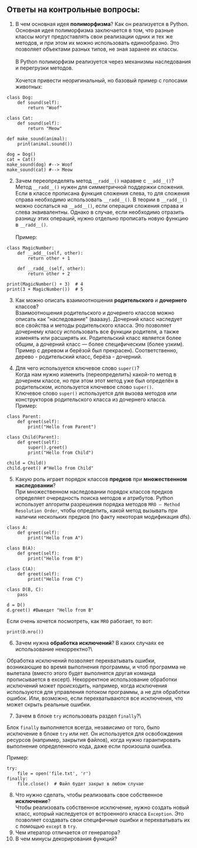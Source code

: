 ## Ответы на контрольные вопросы:
1.  В чем основная идея __полиморфизма__? Как он реализуется в Python.\
    Основная идея полиморфизма заключается в том,
что разные классы могут предоставлять свои реализации одних и тех же методов, и при этом их можно использовать единообразно.
Это позволяет объектами разных типов, не зная заранее их классы.\
\
В Python полиморфизм реализуется через механизмы наследования и перегрузки методов.\
\
Хочется привести неоригинальный, но базовый пример с голосами животных:
~~~
class Dog:
    def sound(self):
        return "Woof"

class Cat:
    def sound(self):
        return "Meow"

def make_sound(animal):
    print(animal.sound())

dog = Dog()
cat = Cat()
make_sound(dog) #--> Woof
make_sound(cat) #--> Meow
~~~


2.  Зачем переопределять метод `__radd__()` наравне с 
`__add__()`?\
Метод `__radd__()` нужен для симметричной поддержки сложения. Если в классе прописана функция сложения слева, то для сложения справа необходимо использовать `__radd__()`. В теории в `__radd__()` можно сослаться на `__add__()`, если операция сложения справа и слева эквивалентны. Однако в случае, если необходимо отразить разницу этих операций, нужно отдельно прописать новую функцию в `__radd__()`.\
\
Пример:
~~~
class MagicNumber:
    def __add__(self, other):
        return other + 1

    def __radd__(self, other):
        return other + 2

print(MagicNumber() + 3)  # 4 
print(3 + MagicNumber())  # 5 
~~~
3. Как можно описать взаимоотношения 
__родительского__ и __дочернего__ классов?\
Взаимоотношения родительского и дочернего классов можно описать как "наследование" (ваааау). Дочерний класс наследует все свойства и методы родительского класса. Это позволяет дочернему классу использовать все функции родителя, а также изменять или расширять их. Родительский класс является более общим, а дочерний класс — более специфическим (более узким). Пример с деревом и берёзой был прекрасен). Соответственно, дерево - родительский класс, берёза - дочерний.

4. Для чего используется ключевое 
слово `super()`?\
Когда нам нужно изменить (переопределить) какой-то метод в дочернем классе, но при этом этот метод уже был определён в родительском, используется ключевое слово `super()`.\
Ключевое слово `super()` используется для вызова методов или конструкторов родительского класса из дочернего класса.\
Пример:
~~~
class Parent:
    def greet(self):
        print("Hello from Parent")

class Child(Parent):
    def greet(self):
        super().greet()
        print("Hello from Child")

child = Child()
child.greet() #"Hello from Child"
~~~

5. Какую роль играет порядок классов __предков__
при __множественном наследовании__?\
При множественном наследовании порядок классов предков определяет очередность поиска методов и атрибутов. Python использует алгоритм разрешения порядка методов `MRO — Method Resolution Order`, чтобы определить, какой метод вызывать при наличии нескольких предков (по факту некоторая модификация dfs).

~~~
class A:
    def greet(self):
        print("Hello from A")

class B(A):
    def greet(self):
        print("Hello from B")

class C(A):
    def greet(self):
        print("Hello from C")

class D(B, C):
    pass

d = D()
d.greet() #Выведет "Hello from B"
~~~
Если очень хочется посмотреть, как `MRO` работает, то вот:
~~~
print(D.mro())
~~~
6. Зачем нужна __обработка исключений__? В каких 
случаях ее использование некорректно?\

Обработка исключений позволяет перехватывать ошибки, возникающие во время выполнения программы, и чтоб программа не вылетала (вместо этого будет выполнятся другая команда прописывается в except). Некорректное использование обработки исключений может происходить, например, когда исключения используются для управления потоком программы, а не для обработки ошибок. Или, возможно, если перехватываются все исключения, что может скрыть реальные ошибки.

7. Зачем в блоке `try` использовать раздел
`finally`?\

Блок `finally` выполняется всегда, независимо от того, было исключение в блоке `try` или нет. Он используется для освобождения ресурсов (например, закрытия файлов), когда нужно гарантировать выполнение определенного кода, даже если произошла ошибка.

Пример:
~~~
try:
    file = open('file.txt', 'r')
finally:
    file.close()  # Файл будет закрыт в любом случае
~~~
8. Что нужно сделать, чтобы реализовать 
свое собственное __исключение__?\
Чтобы реализовать собственное исключение, нужно создать новый класс, который наследуется от встроенного класса `Exception`. Это позволяет создавать свои специфичные ошибки и перехватывать их с помощью `except` в `try`.
9. Чем итератор отличается от генератора?
10. В чем минусы декорирования функций?
